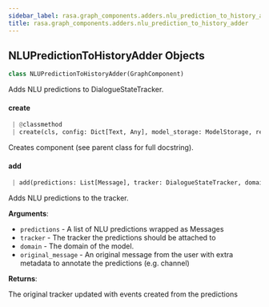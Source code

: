 ```yaml
---
sidebar_label: rasa.graph_components.adders.nlu_prediction_to_history_adder
title: rasa.graph_components.adders.nlu_prediction_to_history_adder
---
```

## NLUPredictionToHistoryAdder Objects

```python
class NLUPredictionToHistoryAdder(GraphComponent)
```

Adds NLU predictions to DialogueStateTracker.

#### create

```python
 | @classmethod
 | create(cls, config: Dict[Text, Any], model_storage: ModelStorage, resource: Resource, execution_context: ExecutionContext) -> NLUPredictionToHistoryAdder
```

Creates component (see parent class for full docstring).

#### add

```python
 | add(predictions: List[Message], tracker: DialogueStateTracker, domain: Domain, original_message: UserMessage) -> DialogueStateTracker
```

Adds NLU predictions to the tracker.

**Arguments**:

- `predictions` - A list of NLU predictions wrapped as Messages
- `tracker` - The tracker the predictions should be attached to
- `domain` - The domain of the model.
- `original_message` - An original message from the user with
  extra metadata to annotate the predictions (e.g. channel)
  

**Returns**:

  The original tracker updated with events created from the predictions

